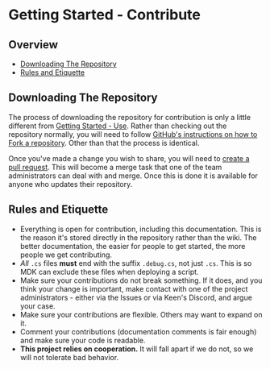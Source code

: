 # Getting Started - Contribute

## Overview

* [Downloading The Repository](#downloading-the-repository)
* [Rules and Etiquette](#rules-and-etiquette)




## Downloading The Repository

The process of downloading the repository for contribution is only a little different from [Getting Started - Use](getting-started-use.md). Rather than checking out the repository normally, you will need to follow [GitHub's instructions on how to Fork a repository](https://help.github.com/articles/fork-a-repo/). Other than that the process is identical.



Once you've made a change you wish to share, you will need to [create a pull request](https://help.github.com/articles/creating-a-pull-request-from-a-fork/). This will become a merge task that one of the team administrators can deal with and merge. Once this is done it is available for anyone who updates their repository.




## Rules and Etiquette

* Everything is open for contribution, including this documentation. This is the reason it's stored directly in the repository rather than the wiki. The better documentation, the easier for people to get started, the more people we get contributing.
* _All_ `.cs` files **must** end with the suffix `.debug.cs`, not just `.cs`. This is so MDK can exclude these files when deploying a script.
* Make sure your contributions do not break something. If it does, and you think your change is important, make contact with one of the project administrators - either via the Issues or via Keen's Discord, and argue your case.
* Make sure your contributions are flexible. Others may want to expand on it.
* Comment your contributions (documentation comments is fair enough) and make sure your code is readable.
* **This project relies on cooperation.** It will fall apart if we do not, so we will not tolerate bad behavior.